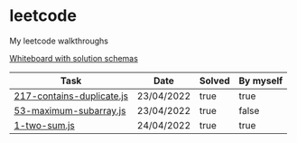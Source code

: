 # leetcode
My leetcode walkthroughs

[Whiteboard with solution schemas](https://app.mural.co/t/sandbox9710/m/sandbox9710/1650713153635/86e53ef0be0f5e3ba627847396192dbe0b430341?sender=u5754990d569da3fc75054723)

| Task                                                                           | Date       | Solved | By myself |
|--------------------------------------------------------------------------------|------------|--------|-----------|
| [217-contains-duplicate.js](https://leetcode.com/problems/contains-duplicate/) | 23/04/2022 | true   | true      |
| [53-maximum-subarray.js](https://leetcode.com/problems/maximum-subarray/)      | 23/04/2022 | true   | false     |
| [1-two-sum.js](https://leetcode.com/problems/two-sum/)                         | 24/04/2022 | true   | true      |
